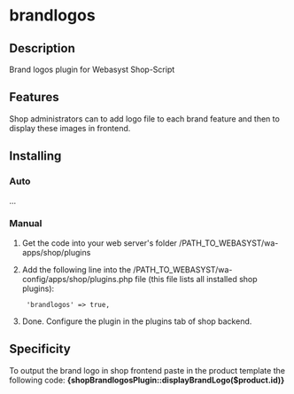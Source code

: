 # brandlogos

## Description
Brand logos plugin for Webasyst Shop-Script

## Features
Shop administrators can to add logo file to each brand feature and then to display these images in frontend.

## Installing
### Auto
...

### Manual
1. Get the code into your web server's folder /PATH_TO_WEBASYST/wa-apps/shop/plugins

2. Add the following line into the /PATH_TO_WEBASYST/wa-config/apps/shop/plugins.php file (this file lists all installed shop plugins):

		'brandlogos' => true,

3. Done. Configure the plugin in the plugins tab of shop backend.

## Specificity
To output the brand logo in shop frontend paste in the product template the following code: **{shopBrandlogosPlugin::displayBrandLogo($product.id)}**